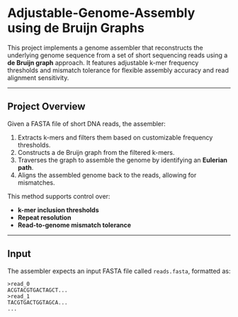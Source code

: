 # Adjustable-Genome-Assembly using de Bruijn Graphs

This project implements a genome assembler that reconstructs the underlying genome sequence from a set of short sequencing reads using a **de Bruijn graph** approach. It features adjustable k-mer frequency thresholds and mismatch tolerance for flexible assembly accuracy and read alignment sensitivity.

---

## Project Overview

Given a FASTA file of short DNA reads, the assembler:

1. Extracts k-mers and filters them based on customizable frequency thresholds.
2. Constructs a de Bruijn graph from the filtered k-mers.
3. Traverses the graph to assemble the genome by identifying an **Eulerian path**.
4. Aligns the assembled genome back to the reads, allowing for mismatches.

This method supports control over:

- **k-mer inclusion thresholds**
- **Repeat resolution**
- **Read-to-genome mismatch tolerance**

---

## Input

The assembler expects an input FASTA file called `reads.fasta`, formatted as:

```fasta
>read_0
ACGTACGTGACTAGCT...
>read_1
TACGTGACTGGTAGCA...
...

